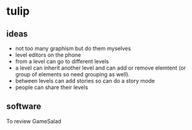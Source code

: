 # tulip

## ideas

- not too many graphism but do them myselves
- level editors on the phone
- from a level can go to different levels
- a level can inherit another level and can add or remove elemtent (or group of elements so need grouping as well).
- between levels can add stories so can do a story mode
- people can share their levels


## software

To review GameSalad
